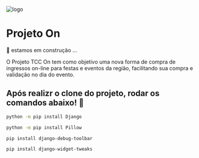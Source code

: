 ![logo](https://user-images.githubusercontent.com/53543706/137219968-94f211fc-3aaf-458a-8d87-5bac87a2c390.png)

    
# Projeto On
🚧 estamos em construção ...

O Projeto TCC On tem como objetivo uma nova forma de compra de ingressos on-line para festas e eventos da região, facilitando sua compra e validação no dia do evento. 

## Após realizr o clone do projeto, rodar os comandos abaixo! 🚨

```sh
python -m pip install Django
```
```sh
python -m pip install Pillow
```
```sh
pip install django-debug-toolbar
```
```sh
pip install django-widget-tweaks
```
  
